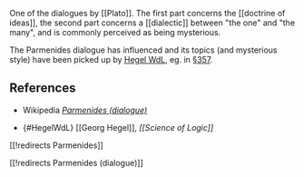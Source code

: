 
One of the dialogues by [[Plato]]. The first part concerns the [[doctrine of ideas]], the second part concerns a [[dialectic]] between "the one" and "the many", and is commonly perceived as being mysterious. 

The Parmenides dialogue has influenced and its topics (and mysterious style) have been picked up by [Hegel WdL](#HegelWdL), eg. in [§357](Science%20of%20Logic#357).

## References

* Wikipedia _[Parmenides (dialogue)](http://en.wikipedia.org/wiki/Parmenides_%28dialogue%29)_

* {#HegelWdL} [[Georg Hegel]], _[[Science of Logic]]_


[[!redirects Parmenides]]

[[!redirects Parmenides (dialogue)]]